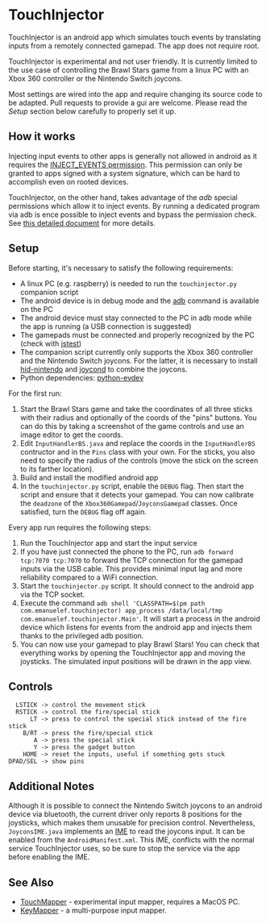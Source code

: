 # TouchInjector

TouchInjector is an android app which simulates touch events by translating inputs from a remotely connected gamepad. The app does not require root.

TouchInjector is experimental and not user friendly. It is currently limited to the use case of controlling the Brawl Stars game from a linux PC with an Xbox 360 controller or the Nintendo Switch joycons.

Most settings are wired into the app and require changing its source code to be adapted. Pull requests to provide a gui are welcome. Please read the *Setup* section below carefully to properly set it up.

## How it works

Injecting input events to other apps is generally not allowed in android as it requires the [INJECT_EVENTS permission](https://github.com/aosp-mirror/platform_frameworks_base/blob/master/core/res/AndroidManifest.xml). This permission can only be granted to apps signed with a system signature, which can be hard to accomplish even on rooted devices.

TouchInjector, on the other hand, takes advantage of the *adb* special permissions which allow it to inject events. By running a dedicated program via adb is ence possible to inject events and bypass the permission check. See [this detailed document](docs/inject_touch_events.md) for more details.

## Setup

Before starting, it's necessary to satisfy the following requirements:

- A linux PC (e.g. raspberry) is needed to run the `touchinjector.py` companion script
- The android device is in debug mode and the [adb](https://developer.android.com/studio/command-line/adb) command is available on the PC
- The android device must stay connected to the PC in adb mode while the app is running (a USB connection is suggested)
- The gamepads must be connected and properly recognized by the PC (check with [jstest](https://jstest-gtk.gitlab.io/))
- The companion script currently only supports the Xbox 360 controller and the Nintendo Switch joycons. For the latter, it is necessary to install [hid-nintendo](https://github.com/nicman23/dkms-hid-nintendo) and [joycond](https://github.com/DanielOgorchock/joycond) to combine the joycons.
- Python dependencies: [python-evdev](https://github.com/gvalkov/python-evdev)

For the first run:

1. Start the Brawl Stars game and take the coordinates of all three sticks with their radius and optionally of the coords of the "pins" buttons. You can do this by taking a screenshot of the game controls and use an image editor to get the coords.
2. Edit `InputHandlerBS.java` and replace the coords in the `InputHandlerBS` contructor and in the `Pins` class with your own. For the sticks, you also need to specify the radius of the controls (move the stick on the screen to its farther location).
3. Build and install the modified android app
4. In the `touchinjector.py` script, enable the `DEBUG` flag. Then start the script and ensure that it detects your gamepad. You can now calibrate the `deadzone` of the `Xbox360Gamepad`/`JoyconsGamepad` classes. Once satisfied, turn the `DEBUG` flag off again.

Every app run requires the following steps:

1. Run the TouchInjector app and start the input service
2. If you have just connected the phone to the PC, run `adb forward tcp:7070 tcp:7070` to forward the TCP connection for the gamepad inputs via the USB cable. This provides minimal input lag and more reliability  compared to a WiFi connection.
3. Start the `touchinjector.py` script. It should connect to the android app via the TCP socket.
4. Execute the command `adb shell 'CLASSPATH=$(pm path com.emanuelef.touchinjector) app_process /data/local/tmp com.emanuelef.touchinjector.Main'`. It will start a process in the android device which listens for events from the android app and injects them thanks to the privileged adb position.
5. You can now use your gamepad to play Brawl Stars! You can check that everything works by opening the TouchInjector app and moving the joysticks. The simulated input positions will be drawn in the app view.

## Controls

```
  LSTICK -> control the movement stick
  RSTICK -> control the fire/special stick
      LT -> press to control the special stick instead of the fire stick
    B/RT -> press the fire/special stick
       A -> press the special stick
       Y -> press the gadget button
    HOME -> reset the inputs, useful if something gets stuck
DPAD/SEL -> show pins
```

## Additional Notes

Although it is possible to connect the Nintendo Switch joycons to an android device via bluetooth, the current driver only reports 8 positions for the joysticks, which makes them unusable for precision control. Nevertheless, `JoyconsIME.java` implements an [IME](https://developer.android.com/guide/topics/text/creating-input-method) to read the joycons input. It can be enabled from the `AndroidManifest.xml`. This IME, conflicts with the normal service TouchInjector uses, so be sure to stop the service via the app before enabling the IME.

## See Also

- [TouchMapper](https://github.com/Shyri/TouchMapper) - experimental input mapper, requires a MacOS PC.
- [KeyMapper](https://github.com/sds100/KeyMapper) - a multi-purpose input mapper.
